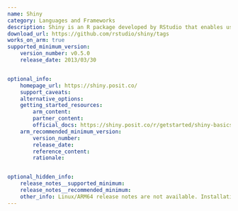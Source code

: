 ```yaml
---
name: Shiny
category: Languages and Frameworks
description: Shiny is an R package developed by RStudio that enables users to build interactive web applications directly from R.
download_url: https://github.com/rstudio/shiny/tags
works_on_arm: true
supported_minimum_version:
    version_number: v0.5.0
    release_date: 2013/03/30


optional_info:
    homepage_url: https://shiny.posit.co/
    support_caveats:
    alternative_options:
    getting_started_resources:
        arm_content:
        partner_content:
        official_docs: https://shiny.posit.co/r/getstarted/shiny-basics/lesson1/index.html
    arm_recommended_minimum_version:
        version_number:
        release_date:
        reference_content:
        rationale:


optional_hidden_info:
    release_notes__supported_minimum:
    release_notes__recommended_minimum:
    other_info: Linux/ARM64 release notes are not available. Installation and testing are done via the [tar archive](https://github.com/rstudio/shiny/releases/tag/v0.5.0).
---
```


